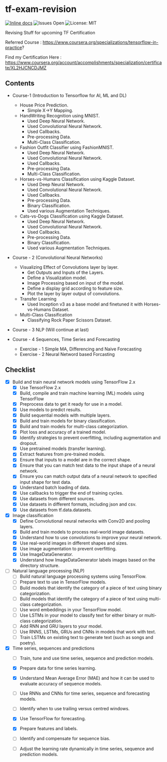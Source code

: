 # tf-exam-revision
[![Inline docs](http://inch-ci.org/github/kairavkkp/tf-exam-revision.svg?branch=master)](http://inch-ci.org/github/kairav/tf-exam-revision)
![Issues Open](https://img.shields.io/github/issues/kairavkkp/tf-exam-revision)
![License: MIT](https://img.shields.io/badge/License-MIT-blue.svg)

Revising Stuff for upcoming TF Certification

Referred Course : https://www.coursera.org/specializations/tensorflow-in-practice?

Find my Certification Here : https://www.coursera.org/account/accomplishments/specialization/certificate/XL2HJCNCDJMZ

## Contents
- Course-1 (Introduction to Tensorflow for AI, ML and DL)
    - House Price Prediction.
        - Simple X->Y Mapping.
    - HandWriting Recognition using MNIST.
        - Used Deep Neural Network.
        - Used Convolutional Neural Network.
        - Used Callbacks.
        - Pre-processing Data.
        - Multi-Class Classification.
    - Fashion Outfit Classifier using FashionMNIST.
        - Used Deep Neural Network.
        - Used Convolutional Neural Network.
        - Used Callbacks.
        - Pre-processing Data.
        - Multi-Class Classification.
    - Horses-vs-Humans Classification using Kaggle Dataset.
        - Used Deep Neural Network.
        - Used Convolutional Neural Network.
        - Used Callbacks.
        - Pre-processing Data.
        - Binary Classification.
        - Used various Augmentation Techniques.
    - Cats-vs-Dogs Classification using Kaggle Dataset.
        - Used Deep Neural Network.
        - Used Convolutional Neural Network.
        - Used Callbacks.
        - Pre-processing Data.
        - Binary Classification.
        - Used various Augmentation Techniques.

- Course - 2 (Convolutional Neural Networks)
    - Visualizing Effect of Convolutions layer by layer.
        - Get Outputs and Inputs of the Layers.
        - Define a Visualization model.
        - Image Processing based on input of the model.
        - Define a display grid according to feature size.
        - Plot the layer by layer output of convolutions.
    - Transfer Learning
        -  Used Inception v3 as a base model and finetuned it with Horses-vs-Humans Dataset.
    - Multi-Class Classification
        - Classifying Rock Paper Scissors Dataset.

- Course - 3 NLP (Will continue at last)

- Course - 4 Sequences, Time Series and Forecasting
    - Exercise - 1 Simple MA, Differencing and Naive Forecasting
    - Exercise - 2 Neural Netword based Forcasting

## Checklist

- [x] Build and train neural network models using TensorFlow 2.x
    - [x]  Use TensorFlow 2.x
    - [x]  Build, compile and train machine learning (ML) models using TensorFlow
    - [x] Preprocess data to get it ready for use in a model.
    - [x] Use models to predict results.
    - [x] Build sequential models with multiple layers.
    - [x] Build and train models for binary classification.
    - [x] Build and train models for multi-class categorization.
    - [x] Plot loss and accuracy of a trained model.
    - [x] Identify strategies to prevent overfitting, including augmentation and dropout.
    - [x] Use pretrained models (transfer learning).
    - [x] Extract features from pre-trained models.
    - [x] Ensure that inputs to a model are in the correct shape.
    - [x] Ensure that you can match test data to the input shape of a neural network.
    - [x] Ensure you can match output data of a neural network to specified input shape for test data.
    - [x] Understand batch loading of data.
    - [x] Use callbacks to trigger the end of training cycles.
    - [x] Use datasets from different sources.
    - [x] Use datasets in different formats, including json and csv.
    - [x] Use datasets from tf.data.datasets.
- [x] Image classification
    - [x] Define Convolutional neural networks with Conv2D and pooling layers.
    - [x] Build and train models to process real-world image datasets.
    - [x] Understand how to use convolutions to improve your neural network.
    - [x] Use real-world images in different shapes and sizes.
    - [x] Use image augmentation to prevent overfitting.
    - [x] Use ImageDataGenerator.
    - [x] Understand how ImageDataGenerator labels images based on the directory structure.
- [ ] Natural language processing (NLP)
    - [ ] Build natural language processing systems using TensorFlow.
    - [ ] Prepare text to use in TensorFlow models.
    - [ ] Build models that identify the category of a piece of text using binary categorization.
    - [ ] Build models that identify the category of a piece of text using multi-class categorization.
    - [ ] Use word embeddings in your TensorFlow model.
    - [ ] Use LSTMs in your model to classify text for either binary or multi-class categorization.
    - [ ] Add RNN and GRU layers to your model.
    - [ ] Use RNNS, LSTMs, GRUs and CNNs in models that work with text.
    - [ ] Train LSTMs on existing text to generate text (such as songs and poetry).
- [x] Time series, sequences and predictions
    - [ ] Train, tune and use time series, sequence and prediction models.
    - [x] Prepare data for time series learning.
    - [x] Understand Mean Average Error (MAE) and how it can be used to evaluate accuracy of sequence models.
    - [ ] Use RNNs and CNNs for time series, sequence and forecasting models.
    - [ ] Identify when to use trailing versus centred windows.
    - [x] Use TensorFlow for forecasting.
    - [x] Prepare features and labels.
    - [ ] Identify and compensate for sequence bias.
    - [ ] Adjust the learning rate dynamically in time series, sequence and prediction models.

 



















